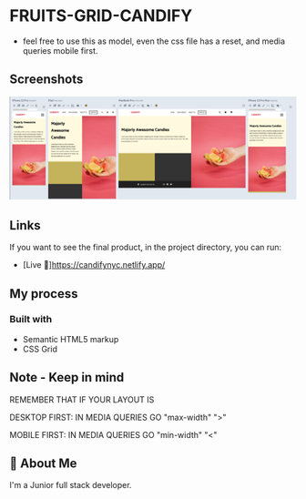 # FRUITS-GRID-CANDIFY

- feel free to use this as model, even the css file has a reset, and media queries mobile first. 

## Screenshots
![App Screenshot](screenshot/SCR-20240328-ngkg.png)

## Links
If you want to see the final product, in the project directory, you can run:
- [Live 🔗]https://candifynyc.netlify.app/

## My process

### Built with
- Semantic HTML5 markup
- CSS Grid

## Note - Keep in mind
REMEMBER THAT IF YOUR LAYOUT IS 

DESKTOP FIRST: IN MEDIA QUERIES GO "max-width" ">"

MOBILE FIRST: IN MEDIA QUERIES GO "min-width"  "<"

## 🚀 About Me
I'm a Junior full stack developer.
